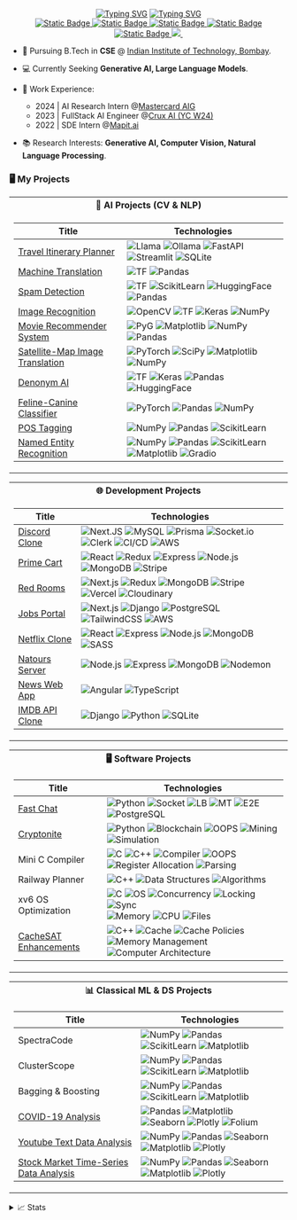 <p align="center">
<a href="https://github.com/ravindramohith">
<a href="https://git.io/typing-svg"><img src="https://readme-typing-svg.demolab.com?font=Monaco&weight=900&size=30&duration=1&pause=0&color=fd2155&center=true&vCenter=true&repeat=false&width=435&lines=Hi%2C+I'm+Ravindra+Mohith" alt="Typing SVG" /></a>
<a href="https://git.io/typing-svg"><img src="https://readme-typing-svg.demolab.com?font=Monaco&weight=1000&duration=900&pause=500&color=08FDD8&center=true&vCenter=true&random=true&width=435&lines=FullStack+Developer;Competetive+Programmer;Gen+AI+Engineer;Large+Language+Models;Computer+Vision;Natural+Language+Processing" alt="Typing SVG" /></a>
</a>

<br/>

<!-- <img alt="Static Badge" src="https://img.shields.io/badge/AI-CV-red?style=flat-square&logo=googledocs&logoColor=white">
<img alt="Static Badge" src="https://img.shields.io/badge/SDE-CV-red?style=flat-square&logo=googledocs&logoColor=white"> -->

<a href="https://ravindramohith.netlify.app/">
    <img alt="Static Badge" src="https://img.shields.io/badge/Website-8A2BE2?style=flat-square&logo=webauthn&logoColor=white&logoSize=auto">
</a>
<a href="mailto:ravindramohith@gmail.com">
    <img alt="Static Badge" src="https://img.shields.io/badge/Email-red?style=flat-square&logo=gmail&logoColor=white&logoSize=auto">
</a>
<a href="https://www.linkedin.com/in/ravindra-mohith/">
    <img alt="Static Badge" src="https://img.shields.io/badge/Linkedin-blue?style=flat-square&logo=linkedin&logoColor=white&logoSize=auto">
</a>
<a href="https://github.com/ravindramohith">
    <img alt="Static Badge" src="https://img.shields.io/badge/Github-black?style=flat-square&logo=github&logoColor=white">
</a>
<a href="https://leetcode.com/u/the_last_uchiha/">
    <img alt="Static Badge" src="https://img.shields.io/badge/Leetcode-FFA116?style=flat-square&logo=leetcode&logoColor=white">
</a>
<a href="https://github.com/ravindramohith">
    <img src="https://github-stats-alpha.vercel.app/api?username=ravindramohith&cc=22272e&tc=08FDD8&ic=fd2155&bc=0000">
</a>
<a href="https://leetcode.com/u/the_last_uchiha/">
<img src="https://leetcard.jacoblin.cool/the_last_uchiha" alt="">
</a>
</p>


* 📖 Pursuing B.Tech in **CSE** @ [Indian Institute of Technology, Bombay](https://www.iitb.ac.in/).

* 💻 Currently Seeking **Generative AI, Large Language Models**.

* 💼 Work Experience:
    - 2024 | AI Research Intern @[Mastercard AIG](https://www.mastercard.com/global/en/business/overview/ai-garage.html)
    - 2023 | FullStack AI Engineer @[Crux AI (YC W24)](https://www.getcrux.ai/)
    - 2022 | SDE Intern @[Mapit.ai](https://www.linkedin.com/company/mapit-ai/)
* 📚 Research Interests: **Generative AI, Computer Vision, Natural Language Processing**.



### 🖥️ My Projects
<div color="red" align="center">
<table>
<tr><th>🤖 AI Projects (CV & NLP)</th></tr>
<tr><td>

|Title | Technologies |
|--|--|
| [Travel Itinerary Planner](https://github.com/ravindramohith/itinerary_planner) | ![Llama](https://img.shields.io/badge/Llama-black?style=flat-square&logo=meta) ![Ollama](https://img.shields.io/badge/Ollama-black?style=flat-square&logo=ollama) ![FastAPI](https://img.shields.io/badge/FastAPI-black?style=flat-square&logo=fastapi) ![Streamlit](https://img.shields.io/badge/Streamlit-black?style=flat-square&logo=streamlit) ![SQLite](https://img.shields.io/badge/SQLite-black?style=flat-square&logo=sqlite) |
| [Machine Translation](https://github.com/ravindramohith/english-hindi-translation) | ![TF](https://img.shields.io/badge/Tensorflow-black?style=flat-square&logo=tensorflow) ![Pandas](https://img.shields.io/badge/Pandas-black?style=flat-square&logo=pandas) |
| [Spam Detection](https://github.com/ravindramohith/Spam_Guard) | ![TF](https://img.shields.io/badge/Tensorflow-black?style=flat-square&logo=tensorflow) ![ScikitLearn](https://img.shields.io/badge/SciKit%20Learn-black?style=flat-square&logo=scikitlearn) ![HuggingFace](https://img.shields.io/badge/Hugging%20Face-black?style=flat-square&logo=huggingface) ![Pandas](https://img.shields.io/badge/Pandas-black?style=flat-square&logo=pandas)  |
| [Image Recognition](https://github.com/ravindramohith/find_me_out) | ![OpenCV](https://img.shields.io/badge/OpenCV-black?style=flat-square&logo=opencv) ![TF](https://img.shields.io/badge/Tensorflow-black?style=flat-square&logo=tensorflow) ![Keras](https://img.shields.io/badge/Keras-black?style=flat-square&logo=keras) ![NumPy](https://img.shields.io/badge/NumPy-black?style=flat-square&logo=numpy)|
| [Movie Recommender System](https://github.com/ravindramohith/movie_recommender_system) | ![PyG](https://img.shields.io/badge/PyG-black?style=flat-square&logo=pyg) ![Matplotlib](https://img.shields.io/badge/Matplotlib-black?style=flat-square&logo=plotly) ![NumPy](https://img.shields.io/badge/NumPy-black?style=flat-square&logo=numpy) ![Pandas](https://img.shields.io/badge/Pandas-black?style=flat-square&logo=pandas) |
| [Satellite-Map Image Translation](https://github.com/ravindramohith/SatelliteMapGAN)| ![PyTorch](https://img.shields.io/badge/PyTorch-black?style=flat-square&logo=pytorch) ![SciPy](https://img.shields.io/badge/SciPy-black?style=flat-square&logo=scipy) ![Matplotlib](https://img.shields.io/badge/Matplotlib-black?style=flat-square&logo=plotly) ![NumPy](https://img.shields.io/badge/NumPy-black?style=flat-square&logo=numpy)|
| [Denonym AI](https://huggingface.co/spaces/lostUchiha/inhabitant-detector/tree/main) | ![TF](https://img.shields.io/badge/TF-black?style=flat-square&logo=tensorflow) ![Keras](https://img.shields.io/badge/Keras-black?style=flat-square&logo=keras) ![Pandas](https://img.shields.io/badge/Pandas-black?style=flat-square&logo=pandas) ![HuggingFace](https://img.shields.io/badge/Hugging%20Face-black?style=flat-square&logo=huggingface) |
| [Feline-Canine Classifier](https://github.com/ravindramohith/Feline-Canine-Classifier) | ![PyTorch](https://img.shields.io/badge/PyTorch-black?style=flat-square&logo=pytorch) ![Pandas](https://img.shields.io/badge/Pandas-black?style=flat-square&logo=pandas) ![NumPy](https://img.shields.io/badge/NumPy-black?style=flat-square&logo=numpy) |
| [POS Tagging](https://github.com/ravindramohith/POS-Tagging) | ![NumPy](https://img.shields.io/badge/NumPy-black?style=flat-square&logo=numpy) ![Pandas](https://img.shields.io/badge/Pandas-black?style=flat-square&logo=pandas) ![ScikitLearn](https://img.shields.io/badge/SciKit%20Learn-black?style=flat-square&logo=scikitlearn) |
| [Named Entity Recognition](https://github.com/ravindramohith/Named-Entity-Recognition) | ![NumPy](https://img.shields.io/badge/NumPy-black?style=flat-square&logo=numpy) ![Pandas](https://img.shields.io/badge/Pandas-black?style=flat-square&logo=pandas) ![ScikitLearn](https://img.shields.io/badge/SciKit%20Learn-black?style=flat-square&logo=scikitlearn) ![Matplotlib](https://img.shields.io/badge/Matplotlib-black?style=flat-square&logo=plotly) ![Gradio](https://img.shields.io/badge/Gradio-black?style=flat-square&logo=gradio) |
</td>
</tr> </table>

<table>
<tr><th>🌐 Development Projects</th></tr>
<tr><td>

|Title | Technologies |
|--|--|
| [Discord Clone](https://github.com/ravindramohith/discord-clone) | ![Next.JS](https://img.shields.io/badge/Next.JS-black?style=flat-square&logo=nextdotjs) ![MySQL](https://img.shields.io/badge/MySQL-black?style=flat-square&logo=mysql) ![Prisma](https://img.shields.io/badge/Prisma-black?style=flat-square&logo=prisma) ![Socket.io](https://img.shields.io/badge/Socket.IO-black?style=flat-square&logo=socketdotio) ![Clerk](https://img.shields.io/badge/Clerk-black?style=flat-square&logo=clerk) ![CI/CD](https://img.shields.io/badge/CI%2FCD-black?style=flat-square&logo=github) ![AWS](https://img.shields.io/badge/AWS-black?style=flat-square&logo=amazonwebservices) |
| [Prime Cart](https://github.com/ravindramohith/prime_cart) | ![React](https://img.shields.io/badge/React.JS-black?style=flat-square&logo=react) ![Redux](https://img.shields.io/badge/Redux-black?style=flat-square&logo=redux) ![Express](https://img.shields.io/badge/Express-black?style=flat-square&logo=express) ![Node.js](https://img.shields.io/badge/Node.JS-black?style=flat-square&logo=nodedotjs) ![MongoDB](https://img.shields.io/badge/MongoDB-black?style=flat-square&logo=mongodb) ![Stripe](https://img.shields.io/badge/Stripe-black?style=flat-square&logo=stripe) |
| [Red Rooms](https://github.com/ravindramohith/red_rooms) | ![Next.js](https://img.shields.io/badge/Next.JS-black?style=flat-square&logo=nextdotjs) ![Redux](https://img.shields.io/badge/Redux-black?style=flat-square&logo=redux) ![MongoDB](https://img.shields.io/badge/MongoDB-black?style=flat-square&logo=mongodb) ![Stripe](https://img.shields.io/badge/Stripe-black?style=flat-square&logo=stripe) ![Vercel](https://img.shields.io/badge/Vercel-black?style=flat-square&logo=vercel) ![Cloudinary](https://img.shields.io/badge/Cloudinary-black?style=flat-square&logo=cloudinary) |
| [Jobs Portal](https://github.com/ravindramohith/JobSphere-jobsPortal) | ![Next.js](https://img.shields.io/badge/Next.JS-black?style=flat-square&logo=nextdotjs) ![Django](https://img.shields.io/badge/Django-black?style=flat-square&logo=django) ![PostgreSQL](https://img.shields.io/badge/PostgreSQL-black?style=flat-square&logo=postgresql) ![TailwindCSS](https://img.shields.io/badge/TailwindCSS-black?style=flat-square&logo=tailwindcss) ![AWS](https://img.shields.io/badge/AWS_S3-black?style=flat-square&logo=amazons3) |
| [Netflix Clone](https://github.com/ravindramohith/NetflixClone) | ![React](https://img.shields.io/badge/React.JS-black?style=flat-square&logo=react) ![Express](https://img.shields.io/badge/Express-black?style=flat-square&logo=express) ![Node.js](https://img.shields.io/badge/Node.JS-black?style=flat-square&logo=nodedotjs) ![MongoDB](https://img.shields.io/badge/MongoDB-black?style=flat-square&logo=mongodb) ![SASS](https://img.shields.io/badge/SASS-black?style=flat-square&logo=sass) |
| [Natours Server](https://github.com/ravindramohith/JobSphere-jobsPortal) | ![Node.js](https://img.shields.io/badge/Node.JS-black?style=flat-square&logo=nodedotjs) ![Express](https://img.shields.io/badge/Express-black?style=flat-square&logo=express) ![MongoDB](https://img.shields.io/badge/MongoDB-black?style=flat-square&logo=mongodb) ![Nodemon](https://img.shields.io/badge/Nodemon-black?style=flat-square&logo=nodemon) |
| [News Web App](https://github.com/ravindramohith/Angular-news-web-app) | ![Angular](https://img.shields.io/badge/Angular-black?style=flat-square&logo=angular) ![TypeScript](https://img.shields.io/badge/TypeScript-black?style=flat-square&logo=typescript) |
| [IMDB API Clone](https://github.com/ravindramohith/IMDB-API_clone) | ![Django](https://img.shields.io/badge/Django-black?style=flat-square&logo=django) ![Python](https://img.shields.io/badge/Python-black?style=flat-square&logo=python) ![SQLite](https://img.shields.io/badge/SQLite-black?style=flat-square&logo=sqlite) |
</td></tr></table>

<table>
<tr><th>🖥️ Software Projects</th></tr>
<tr><td>

|Title | Technologies |
|--|--|
| [Fast Chat](https://github.com/ravindramohith/FastChat) | ![Python](https://img.shields.io/badge/Python-black?style=flat-square&logo=python) ![Socket](https://img.shields.io/badge/Sockets-black?style=flat-square&logo=socketdotio) ![LB](https://img.shields.io/badge/Load%20balancing-black?style=flat-square&logo=serverless) ![MT](https://img.shields.io/badge/Multi%20Threading-black?style=flat-square&logo=gitextensions) ![E2E](https://img.shields.io/badge/E2E%20Encryption-black?style=flat-square&logo=letsencrypt) ![PostgreSQL](https://img.shields.io/badge/PostgreSQL-black?style=flat-square&logo=postgresql) |
| [Cryptonite](https://github.com/ravindramohith/Cyptonite) | ![Python](https://img.shields.io/badge/Python-black?style=flat-square&logo=python) ![Blockchain](https://img.shields.io/badge/Blockchain-black?style=flat-square&logo=bitcoin) ![OOPS](https://img.shields.io/badge/OOPS-black?style=flat-square&logo=bookstack) ![Mining](https://img.shields.io/badge/Selfish%20Mining-black?style=flat-square&logo=ethereum) ![Simulation](https://img.shields.io/badge/Simulation-black?style=flat-square&logo=mingww64) |
| Mini C Compiler | ![C](https://img.shields.io/badge/C%20Language-black?style=flat-square&logo=c) ![C++](https://img.shields.io/badge/C++-black?style=flat-square&logo=cplusplus) ![Compiler](https://img.shields.io/badge/Compiler-black?style=flat-square&logo=compilerexplorer) ![OOPS](https://img.shields.io/badge/OOPS-black?style=flat-square&logo=bookstack) ![Register Allocation](https://img.shields.io/badge/Register%20Allocation-black?style=flat-square&logo=amazonec2) ![Parsing](https://img.shields.io/badge/Parsing-black?style=flat-square&logo=convertio) |
| Railway Planner | ![C++](https://img.shields.io/badge/C++-black?style=flat-square&logo=cplusplus) ![Data Structures](https://img.shields.io/badge/Data%20Structures-black?style=flat-square&logo=databricks) ![Algorithms](https://img.shields.io/badge/Algorithms-black?style=flat-square&logo=algolia) |
| xv6 OS Optimization | ![C](https://img.shields.io/badge/C%20Language-black?style=flat-square&logo=c) ![OS](https://img.shields.io/badge/OS-black?style=flat-square&logo=multisim) ![Concurrency](https://img.shields.io/badge/Concurrency-black?style=flat-square&logo=codacy) ![Locking](https://img.shields.io/badge/Locking-black?style=flat-square&logo=clockify) ![Sync](https://img.shields.io/badge/Synchronization-black?style=flat-square&logo=syncthing) <br/> ![Memory](https://img.shields.io/badge/Memory%20Management-black?style=flat-square&logo=databricks) ![CPU](https://img.shields.io/badge/CPU%20Scheduling-black?style=flat-square&logo=stimulus) ![Files](https://img.shields.io/badge/File%20System-black?style=flat-square&logo=files) |
| [CacheSAT Enhancements](https://github.com/ravindramohith/Champsim) | ![C++](https://img.shields.io/badge/C++-black?style=flat-square&logo=cplusplus) ![Cache](https://img.shields.io/badge/Cache-black?style=flat-square&logo=buffer) ![Cache Policies](https://img.shields.io/badge/Cache%20Policies-black?style=flat-square&logo=cachet) ![Memory Management](https://img.shields.io/badge/Memory%20Management-black?style=flat-square&logo=databricks) ![Computer Architecture](https://img.shields.io/badge/Computer%20Architecture-black?style=flat-square&logo=multisim) |

</td></tr> </table>

<table>
<tr><th>📊 Classical ML & DS Projects</th></tr>
<tr><td>

|Title | Technologies |
|--|--|
| SpectraCode | ![NumPy](https://img.shields.io/badge/NumPy-black?style=flat-square&logo=numpy) ![Pandas](https://img.shields.io/badge/Pandas-black?style=flat-square&logo=pandas) ![ScikitLearn](https://img.shields.io/badge/SciKit%20Learn-black?style=flat-square&logo=scikitlearn) ![Matplotlib](https://img.shields.io/badge/Matplotlib-black?style=flat-square&logo=plotly) |
| ClusterScope | ![NumPy](https://img.shields.io/badge/NumPy-black?style=flat-square&logo=numpy) ![Pandas](https://img.shields.io/badge/Pandas-black?style=flat-square&logo=pandas) ![ScikitLearn](https://img.shields.io/badge/SciKit%20Learn-black?style=flat-square&logo=scikitlearn) ![Matplotlib](https://img.shields.io/badge/Matplotlib-black?style=flat-square&logo=plotly) |
| Bagging & Boosting | ![NumPy](https://img.shields.io/badge/NumPy-black?style=flat-square&logo=numpy) ![Pandas](https://img.shields.io/badge/Pandas-black?style=flat-square&logo=pandas) ![ScikitLearn](https://img.shields.io/badge/SciKit%20Learn-black?style=flat-square&logo=scikitlearn) ![Matplotlib](https://img.shields.io/badge/Matplotlib-black?style=flat-square&logo=plotly) |
| [COVID-19 Analysis](https://github.com/ravindramohith/COVID19_Analysis) | ![Pandas](https://img.shields.io/badge/Pandas-black?style=flat-square&logo=pandas) ![Matplotlib](https://img.shields.io/badge/Matplotlib-black?style=flat-square&logo=plotly) ![Seaborn](https://img.shields.io/badge/Seaborn-black?style=flat-square&logo=python) ![Plotly](https://img.shields.io/badge/Plotly-black?style=flat-square&logo=plotly) ![Folium](https://img.shields.io/badge/Folium-black?style=flat-square&logo=python) |
| [Youtube Text Data Analysis](https://github.com/ravindramohith/Data-Analysis-Projects/tree/main/Text%20Data%20Analysis%20(Youtube%20Case%20Study)) | ![NumPy](https://img.shields.io/badge/NumPy-black?style=flat-square&logo=numpy) ![Pandas](https://img.shields.io/badge/Pandas-black?style=flat-square&logo=pandas) ![Seaborn](https://img.shields.io/badge/Seaborn-black?style=flat-square&logo=python) ![Matplotlib](https://img.shields.io/badge/Matplotlib-black?style=flat-square&logo=plotly) ![Plotly](https://img.shields.io/badge/Plotly-black?style=flat-square&logo=plotly) |
| [Stock Market Time-Series Data Analysis](https://github.com/ravindramohith/Data-Analysis-Projects/blob/main/Time%20Series%20Analysis%20(Stock%20Market%20Case%20Study)/stock_market_analysis.ipynb) | ![NumPy](https://img.shields.io/badge/NumPy-black?style=flat-square&logo=numpy) ![Pandas](https://img.shields.io/badge/Pandas-black?style=flat-square&logo=pandas) ![Seaborn](https://img.shields.io/badge/Seaborn-black?style=flat-square&logo=python) ![Matplotlib](https://img.shields.io/badge/Matplotlib-black?style=flat-square&logo=plotly) ![Plotly](https://img.shields.io/badge/Plotly-black?style=flat-square&logo=plotly) |

</td></tr> </table>
</div>
<details>
<summary>📈 Stats</summary>
<br>
<div align="center">

**My Github Stats**
<br>

![](http://github-profile-summary-cards.vercel.app/api/cards/profile-details?username=ravindramohith&theme=synthwave) 

![](http://github-profile-summary-cards.vercel.app/api/cards/repos-per-language?username=ravindramohith&theme=synthwave) 
![](http://github-profile-summary-cards.vercel.app/api/cards/most-commit-language?username=ravindramohith&theme=synthwave)
</div>
</details>